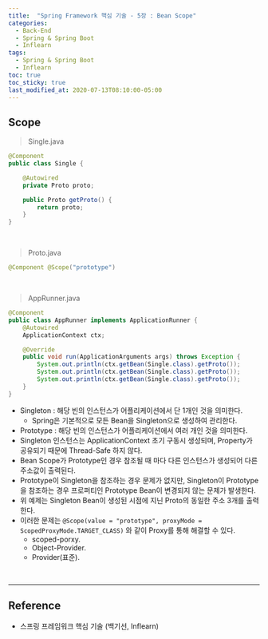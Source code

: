 ```yaml
---
title:  "Spring Framework 핵심 기술 - 5장 : Bean Scope"
categories:
  - Back-End
  - Spring & Spring Boot
  - Inflearn
tags:
  - Spring & Spring Boot
  - Inflearn
toc: true
toc_sticky: true
last_modified_at: 2020-07-13T08:10:00-05:00
---
```


## Scope

> Single.java

```java
@Component
public class Single {

    @Autowired
    private Proto proto;

    public Proto getProto() {
        return proto;
    }
}
```

<br>

> Proto.java

```java
@Component @Scope("prototype")
```

<br>

> AppRunner.java

```java
@Component
public class AppRunner implements ApplicationRunner {
    @Autowired
    ApplicationContext ctx;

    @Override
    public void run(ApplicationArguments args) throws Exception {
        System.out.println(ctx.getBean(Single.class).getProto());
        System.out.println(ctx.getBean(Single.class).getProto());
        System.out.println(ctx.getBean(Single.class).getProto());
    }
}
```

* Singleton : 해당 빈의 인스턴스가 어플리케이션에서 단 1개인 것을 의미한다.
  * Spring은 기본적으로 모든 Bean을 Singleton으로 생성하여 관리한다.
* Prototype : 해당 빈의 인스턴스가 어플리케이션에서 여러 개인 것을 의미한다.
* Singleton 인스턴스는 ApplicationContext 초기 구동시 생성되며, Property가 공유되기 때문에 Thread-Safe 하지 않다.
* Bean Scope가 Prototype인 경우 참조될 때 마다 다른 인스턴스가 생성되어 다른 주소값이 출력된다.
* Prototype이 Singleton을 참조하는 경우 문제가 없지만, Singleton이 Prototype을 참조하는 경우 프로퍼티인 Prototype Bean이 변경되지 않는 문제가 발생한다.
* 위 예제는 Singleton Bean이 생성된 시점에 지닌 Proto의 동일한 주소 3개를 출력한다.
* 이러한 문제는 `@Scope(value = "prototype", proxyMode = ScopedProxyMode.TARGET_CLASS)` 와 같이 Proxy를 통해 해결할 수 있다.
  * scoped-porxy.
  * Object-Provider.
  * Provider(표준).

<br>

---

## Reference

*	스프링 프레임워크 핵심 기술 (백기선, Inflearn)
